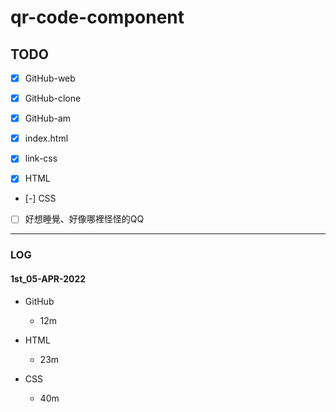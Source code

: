 # qr-code-component

## TODO

- [x] GitHub-web

- [x] GitHub-clone

- [x] GitHub-am

- [x] index.html

- [x] link-css

- [x] HTML

- [-] CSS

- [ ] 好想睡覺、好像哪裡怪怪的QQ

---

### LOG

#### 1st_05-APR-2022

- GitHub
  - 12m

- HTML
  - 23m

- CSS
  - 40m
